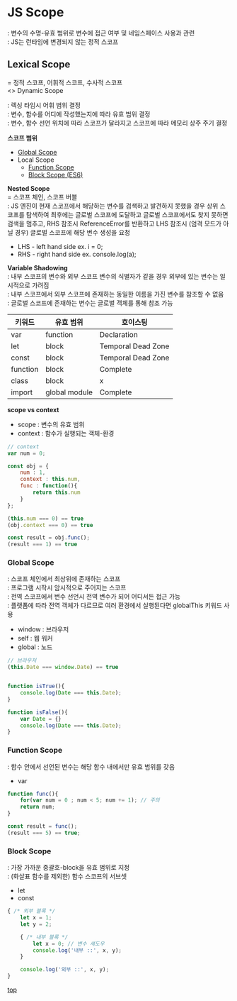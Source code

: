 # JS Scope
: 변수의 수명-유효 범위로 변수에 접근 여부 및 네임스페이스 사용과 관련      
: JS는 런타임에 변경되지 않는 정적 스코프    



## Lexical Scope
= 정적 스코프, 어휘적 스코프, 수사적 스코프   
<> Dynamic Scope    

: 렉싱 타임시 어휘 범위 결정    
: 변수, 함수를 어디에 작성했는지에 따라 유효 범위 결정   
: 변수, 함수 선언 위치에 따라 스코프가 달라지고 스코프에 따라 메모리 상주 주기 결정


**스코프 범위**   
- [Global Scope](global-scope)
- Local Scope
    - [Function Scope](#function-scope)
    - [Block Scope (ES6)](#block-scope)


**Nested Scope**   
= 스코프 체인, 스코프 버블   
: JS 엔진이 현재 스코프에서 해당하는 변수를 검색하고 발견하지 못했을 경우 상위 스코프를 탐색하여 최후에는 글로벌 스코프에 도달하고 글로벌 스코프에서도 찾지 못하면 검색을 멈추고, RHS 참조시 ReferenceError를 반환하고 LHS 참조시 (엄격 모드가 아닐 경우) 글로벌 스코프에 해당 변수 생성을 요청  

- LHS - left hand side  ex. i = 0;
- RHS - right hand side  ex. console.log(a);


**Variable Shadowing**    
: 내부 스코프의 변수와 외부 스코프 변수의 식별자가 같을 경우 외부에 있는 변수는 일시적으로 가려짐  
: 내부 스코프에서 외부 스코프에 존재하는 동일한 이름을 가진 변수를 참조할 수 없음   
: 글로벌 스코프에 존재하는 변수는 글로벌 객체를 통해 참조 가능  


키워드 | 유효 범위 | 호이스팅  
---|---|---
var        | function      | Declaration
let        | block         | Temporal Dead Zone
const      | block         | Temporal Dead Zone
function   | block         | Complete
class      | block         | x
import     | global module | Complete


**scope vs context**    

- scope : 변수의 유효 범위  
- context : 함수가 실행되는 객체-환경     

```js
// context
var num = 0;

const obj = {
    num : 1,
    context : this.num,
    func : function(){
        return this.num
    }
};

(this.num === 0) == true  
(obj.context === 0) == true

const result = obj.func();
(result === 1) == true
```



### Global Scope   
: 스코프 체인에서 최상위에 존재하는 스코프   
: 프로그램 시작시 암시적으로 주어지는 스코프     
: 전역 스코프에서 변수 선언시 전역 변수가 되어 어디서든 접근 가능      
: 플랫폼에 따라 전역 객체가 다르므로 여러 환경에서 실행된다면 globalThis 키워드 사용  

- window : 브라우저
- self : 웹 워커
- global : 노드


```js
// 브라우저
(this.Date === window.Date) == true


function isTrue(){
    console.log(Date === this.Date);
}

function isFalse(){
    var Date = {}
    console.log(Date === this.Date);
}
```



### Function Scope
: 함수 안에서 선언된 변수는 해당 함수 내에서만 유효 범위를 갖음  

- var

```js
function func(){
    for(var num = 0 ; num < 5; num += 1); // 주의
    return num;
}

const result = func();
(result === 5) == true;
```



### Block Scope
: 가장 가까운 중괄호-block을 유효 범위로 지정     
: (화살표 함수를 제외한) 함수 스코프의 서브셋    

- let
- const


```js
{ /* 외부 블록 */
    let x = 1;
    let y = 2;

    { /* 내부 블록 */
        let x = 0; // 변수 섀도우
        console.log('내부 ::', x, y);
    }

    console.log('외부 ::', x, y);
}
```



[top](#)
